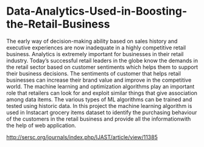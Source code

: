 # Data-Analytics-Used-in-Boosting-the-Retail-Business
The early way of decision-making ability based on sales history and executive experiences are now inadequate in a highly competitive retail business. Analytics is extremely important for businesses in their retail industry. Today’s successful retail leaders in the globe know the demands in the retail sector based on customer sentiments which helps them to support their business decisions. The sentiments of customer that helps retail businesses can increase their brand value and improve in the competitive world. The machine learning and optimization algorithms play an important role that retailers can look for and exploit similar things that give association among data items. The various types of ML algorithms can be trained and tested using historic data. In this project the machine learning algorithm is used in Instacart grocery items dataset to identify the purchasing behaviour of the customers in the retail business and provide all the informationwith the help of web application.

http://sersc.org/journals/index.php/IJAST/article/view/11385
